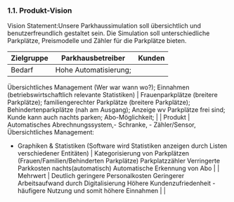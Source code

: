 ### 1.1. Produkt-Vision

Vision Statement:Unsere Parkhaussimulation soll übersichtlich und benutzerfreundlich gestaltet sein. Die Simulation soll unterschiedliche Parkplätze, Preismodelle und Zähler für die Parkplätze bieten.

| Zielgruppe | Parkhausbetreiber | Kunden |
| --- | --- | --- |
| Bedarf | Hohe Automatisierung;
Übersichtliches Management (Wer war wann wo?);
Einnahmen (betriebswirtschaftlich relevante Statistiken) | Frauenparkplätze (breitere Parkplätze);
familiengerechter Parkplätze (breitere Parkplätze);
Behindertenparkplätze (nah am Ausgang);
Anzeige wv Parkplätze frei sind;
Kunde kann auch nachts parken;
Abo-Möglichkeit; |
| Produkt | Automatisches Abrechnungssystem,- Schranke, - Zähler/Sensor,
Übersichtliches Management:
- Graphiken &amp; Statistiken (Software wird Statistiken anzeigen durch Listen verschiedener Entitäten) | Kategorisierung von Parkplätzen (Frauen/Familien/Behinderten Parkplätze)
Parkplatzzähler
Verringerte Parkkosten nachts(automatisch)
Automatische Erkennung von Abo
 |
| Mehrwert | Deutlich geringere Personalkosten
Geringerer Arbeitsaufwand durch Digitalisierung
Höhere Kundenzufriedenheit - häufigere Nutzung und somit höhere Einnahmen |
 |

